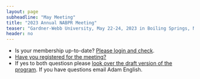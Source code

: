 ```yaml
---
layout: page
subheadline: "May Meeting"
title: "2023 Annual NABPR Meeting"
teaser: "Gardner-Webb University, May 22-24, 2023 in Boiling Springs, NC"
header: no
---
```


* Is your membership up-to-date? [Please login and check](https://www.memberplanet.com/nabpr).
* [Have you registered for the meeting?](https://www.memberplanet.com/events/nabpr/nabprmaymeeting2023?ts=638185402696700000)
* If yes to both questiosn please [look over the draft version of the program](/pdfs/NABPR-Program-Draft-May-2023.pdf). If you have questions email Adam English.





